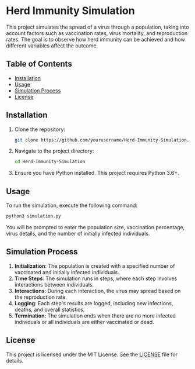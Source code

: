 # Herd Immunity Simulation

This project simulates the spread of a virus through a population, taking into account factors such as vaccination rates, virus mortality, and reproduction rates. The goal is to observe how herd immunity can be achieved and how different variables affect the outcome.

## Table of Contents
- [Installation](#installation)
- [Usage](#usage)
- [Simulation Process](#simulation-process)
- [License](#license)

## Installation

1. Clone the repository:
    ```sh
    git clone https://github.com/yourusername/Herd-Immunity-Simulation.git
    ```
2. Navigate to the project directory:
    ```sh
    cd Herd-Immunity-Simulation
    ```
3. Ensure you have Python installed. This project requires Python 3.6+.

## Usage

To run the simulation, execute the following command:
```sh
python3 simulation.py
```
You will be prompted to enter the population size, vaccination percentage, virus details, and the number of initially infected individuals.


## Simulation Process

1. **Initialization**: The population is created with a specified number of vaccinated and initially infected individuals.
2. **Time Steps**: The simulation runs in steps, where each step involves interactions between individuals.
3. **Interactions**: During each interaction, the virus may spread based on the reproduction rate.
4. **Logging**: Each step's results are logged, including new infections, deaths, and overall statistics.
5. **Termination**: The simulation ends when there are no more infected individuals or all individuals are either vaccinated or dead.

## License

This project is licensed under the MIT License. See the [LICENSE](LICENSE) file for details.
